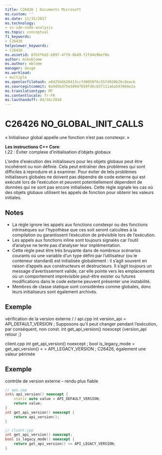 ```yaml
---
title: C26426 | Documents Microsoft
ms.custom: ''
ms.date: 11/15/2017
ms.technology:
- vs-ide-code-analysis
ms.topic: conceptual
f1_keywords:
- C26426
helpviewer_keywords:
- C26426
ms.assetid: 6fb5f6d2-b097-47f8-8b49-f2fd4e9bef0e
author: mikeblome
ms.author: mblome
manager: douge
ms.workload:
- multiple
ms.openlocfilehash: e0d25b6b20413ccfd0058f6c55fd928b26c8eacb
ms.sourcegitcommit: 6a9d5bd75e50947659fd6c837111a6a547884e2a
ms.translationtype: MT
ms.contentlocale: fr-FR
ms.lasthandoff: 04/16/2018
---
```

# <a name="c26426-noglobalinitcalls"></a>C26426 NO_GLOBAL_INIT_CALLS
« Initialiseur global appelle une fonction n’est pas constexpr. »

**Les instructions C++ Core**:   
I.22 : Éviter complexe d’initialisation d’objets globaux

L’ordre d’exécution des initialiseurs pour les objets globaux peut être incohérent ou non définie. Cela peut entraîner des problèmes qui sont difficiles à reproduire et à examiner. Pour éviter de tels problèmes initialiseurs globales ne doivent pas dépendre de code externe qui est exécuté lors de l’exécution et peuvent potentiellement dépendent de données qui ne sont pas encore initialisées. Cette règle signale les cas où des objets globaux utilisent les appels de fonction pour obtenir les valeurs initiales.

## <a name="remarks"></a>Notes    
 -  La règle ignore les appels aux fonctions constexpr ou des fonctions intrinsèques sur l’hypothèse que ces soit seront calculées à la compilation ou garantissent l’exécution de prévisible lors de l’exécution.
-  Les appels aux fonctions inline sont toujours signalés car l’outil d’analyse ne tente pas d’analyser leur implémentation.
-  Cette règle peut être très bruyante dans de nombreux scénarios courants où une variable d’un type défini par l’utilisateur (ou le conteneur standard) est initialisée globalement : il s’agit souvent en raison d’appels aux constructeurs et destructeurs. Il s’agit toujours un message d’avertissement valide, car elle pointe vers les emplacements où un comportement imprévisible peut-être exister ou futures modifications dans le code externe peuvent présenter une instabilité.
-  Membres de classe statique sont considérées comme globales, donc leurs initialiseurs sont également archivés.
## <a name="example"></a>Exemple 
vérification de la version externe / / api.cpp int version_api = API_DEFAULT_VERSION ; Supposons qu’il peut changer pendant l’exécution, par conséquent, non const.
int get_api_version() noexcept {version_api retour ;}

client.cpp int get_api_version() noexcept ; bool is_legacy_mode = get_api_version() < = API_LEGACY_VERSION ; C26426, également une valeur périmée

## <a name="example"></a>Exemple 
contrôle de version externe – rendu plus fiable

```cpp
// api.cpp
int& api_version() noexcept {
    static auto value = API_DEFAULT_VERSION;
    return value;
}
int get_api_version() noexcept {
    return api_version();
}

// client.cpp
int get_api_version() noexcept;
bool is_legacy_mode() noexcept {
    return get_api_version() <= API_LEGACY_VERSION;
}
```
